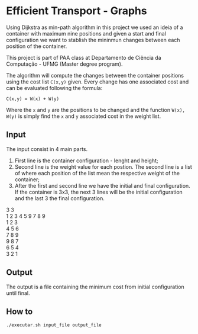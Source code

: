 # Efficient Transport - Graphs


Using Dijkstra as min-path algorithm in this project we used an ideia of a container with maximum nine positions and given a start and final configuration we want to stablish the mininmun changes between each position of the container.

This project is part of PAA class at Departamento de Ciência da Computação - UFMG (Master degree program).

The algorithm will compute the changes between the container positions using the cost list `C(x,y)` given. Every change has one associated cost and can be evaluated following the formula:
```
C(x,y) = W(x) + W(y)
```
Where the `x` and `y` are the positions to be changed and the function `W(x), W(y)` is simply find the `x` and `y` associated cost in the weight list.

## Input

The input consist in 4 main parts.

1. First line is the container configuration - lenght and height;
2. Second line is the weight value for each postion. The second line is a list of where each position of the list mean the respective weight of the container;
3. After the first and second line we have the initial and final configuration. If the container is 3x3, the next 3 lines will be the initial configuration and the last 3 the final configuration.

3 3  
1 2 3 4 5 9 7 8 9  
1 2 3  
4 5 6  
7 8 9  
9 8 7  
6 5 4  
3 2 1  

## Output

The output is a file containing the minimum cost from initial configuration until final.

## How to

`./executar.sh input_file output_file`
